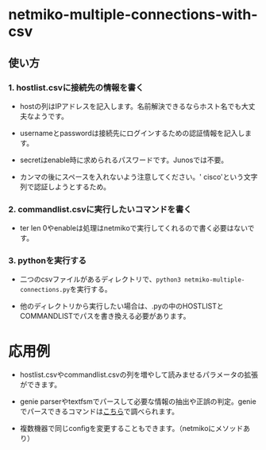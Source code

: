 # netmiko-multiple-connections-with-csv


## 使い方
### 1. hostlist.csvに接続先の情報を書く
- hostの列はIPアドレスを記入します。名前解決できるならホスト名でも大丈夫なようです。

- usernameとpasswordは接続先にログインするための認証情報を記入します。
- secretはenable時に求められるパスワードです。Junosでは不要。
- カンマの後にスペースを入れないよう注意してください。' cisco'という文字列で認証しようとするため。

### 2. commandlist.csvに実行したいコマンドを書く
- ter len 0やenableは処理はnetmikoで実行してくれるので書く必要はないです。

### 3. pythonを実行する
- 二つのcsvファイルがあるディレクトリで、`python3 netmiko-multiple-connections.py`を実行する。

- 他のディレクトリから実行したい場合は、.pyの中のHOSTLISTとCOMMANDLISTでパスを書き換える必要があります。


# 応用例
- hostlist.csvやcommandlist.csvの列を増やして読みませるパラメータの拡張ができます。

- genie parserやtextfsmでパースして必要な情報の抽出や正誤の判定。genieでパースできるコマンドは[こちら](https://pubhub.devnetcloud.com/media/genie-feature-browser/docs/#/parsers)で調べられます。
- 複数機器で同じconfigを変更することもできます。（netmikoにメソッドあり）
